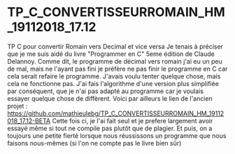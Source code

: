 # TP_C_CONVERTISSEURROMAIN_HM_19112018_17.12
TP C pour convertir Romain vers Decimal et vice versa 
Je tenais à préciser que je me suis aidé du livre "Programmer en C" 5eme édition de Claude Delannoy.
Comme dit, le programme de décimal vers romain j'ai eu un peu de mal, mais ne l'ayant pas fini je préfère ne pas finir le programme en C car cela serait refaire le programme. J'avais voulu tenter quelque chose, mais cela ne fonctionne pas. J'ai fais l'algorithme d'une version plus simplifiée par conséquent, que je n'ai pas adapté au programme car je voulais essayer quelque chose de diffèrent.
Voici par ailleurs le lien de l'ancien projet : https://github.com/mathieulebg/TP_C_CONVERTISSEURROMAIN_HM_19112018_17.12-BETA
Cette fois ci, je l'ai fait seul et je prefere largement avoir essayé même si tout ne compile pas plutôt que de plagier.
Et puis, on a toujours une petite fierté lorsque nous réussissons un programme que nous faisons nous-mêmes (si l'on ne compte pas le livre bien sûr)

